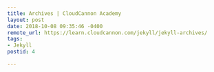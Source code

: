 ```yaml
---
title: Archives | CloudCannon Academy
layout: post
date: 2018-10-08 09:35:46 -0400
remote_url: https://learn.cloudcannon.com/jekyll/jekyll-archives/
tags:
- Jekyll
postid: 4

---
```

